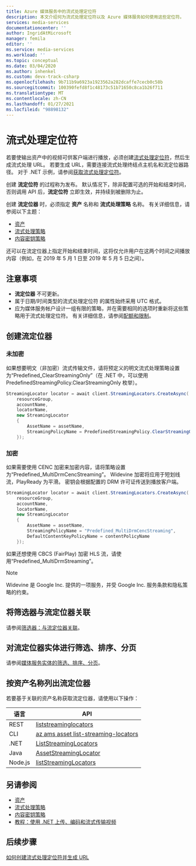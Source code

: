 ```yaml
---
title: Azure 媒体服务中的流式处理定位符
description: 本文介绍何为流式处理定位符以及 Azure 媒体服务如何使用这些定位符。
services: media-services
documentationcenter: ''
author: IngridAtMicrosoft
manager: femila
editor: ''
ms.service: media-services
ms.workload: ''
ms.topic: conceptual
ms.date: 03/04/2020
ms.author: inhenkel
ms.custom: devx-track-csharp
ms.openlocfilehash: 9b711b9a6923a1923562a282dcaffe7cecb0c58b
ms.sourcegitcommit: 100390fefd8f1c48173c51b71650c8ca1b26f711
ms.translationtype: MT
ms.contentlocale: zh-CN
ms.lasthandoff: 01/27/2021
ms.locfileid: "98898132"
---
```

# <a name="streaming-locators"></a>流式处理定位符

若要使输出资产中的视频可供客户端进行播放，必须创建[流式处理定位符](/rest/api/media/streaminglocators)，然后生成流式处理 URL。 若要生成 URL，需要连接流式处理终结点主机名和流定位器路径。 对于 .NET 示例，请参阅[获取流式处理定位符](stream-files-tutorial-with-api.md#get-a-streaming-locator)。

创建 **流定位符** 的过程称为发布。 默认情况下，除非配置可选的开始和结束时间，否则调用 API 后，**流定位符** 立即生效，并持续到被删除为止。 

创建 **流定位器** 时，必须指定 **资产** 名称和 **流式处理策略** 名称。 有关详细信息，请参阅以下主题：

* [资产](assets-concept.md)
* [流式处理策略](streaming-policy-concept.md)
* [内容密钥策略](content-key-policy-concept.md)

还可以在流定位器上指定开始和结束时间，这将仅允许用户在这两个时间之间播放内容（例如，在 2019 年 5 月 1 日至 2019 年 5 月 5 日之间）。  

## <a name="considerations"></a>注意事项

* **流定位器** 不可更新。 
* 属于日期/时间类型的流式处理定位符  的属性始终采用 UTC 格式。
* 应为媒体服务帐户设计一组有限的策略，并在需要相同的选项时重新将这些策略用于流式处理定位符。 有关详细信息，请参阅[配额和限制](limits-quotas-constraints.md)。

## <a name="create-streaming-locators"></a>创建流定位器  

### <a name="not-encrypted"></a>未加密

如果想要明文（非加密）流式传输文件，请将预定义的明文流式处理策略设置为“Predefined_ClearStreamingOnly”（在 .NET 中，可以使用 PredefinedStreamingPolicy.ClearStreamingOnly 枚举）。

```csharp
StreamingLocator locator = await client.StreamingLocators.CreateAsync(
    resourceGroup,
    accountName,
    locatorName,
    new StreamingLocator
    {
        AssetName = assetName,
        StreamingPolicyName = PredefinedStreamingPolicy.ClearStreamingOnly
    });
```

### <a name="encrypted"></a>加密 

如果需要使用 CENC 加密来加密内容，请将策略设置为“Predefined_MultiDrmCencStreaming”。 Widevine 加密将应用于短划线流，PlayReady 为平滑。 密钥会根据配置的 DRM 许可证传送到播放客户端。

```csharp
StreamingLocator locator = await client.StreamingLocators.CreateAsync(
    resourceGroup,
    accountName,
    locatorName,
    new StreamingLocator
    {
        AssetName = assetName,
        StreamingPolicyName = "Predefined_MultiDrmCencStreaming",
        DefaultContentKeyPolicyName = contentPolicyName
    });
```

如果还想使用 CBCS (FairPlay) 加密 HLS 流，请使用“Predefined_MultiDrmStreaming”。

> [!NOTE]
> Widevine 是 Google Inc. 提供的一项服务，并受 Google Inc. 服务条款和隐私策略的约束。

## <a name="associate-filters-with-streaming-locators"></a>将筛选器与流定位器关联

请参阅[筛选器：与流定位器关联](filters-concept.md#associating-filters-with-streaming-locator)。

## <a name="filter-order-page-streaming-locator-entities"></a>对流定位器实体进行筛选、排序、分页

请参阅[媒体服务实体的筛选、排序、分页](entities-overview.md)。

## <a name="list-streaming-locators-by-asset-name"></a>按资产名称列出流定位器

若要基于关联的资产名称获取流定位器，请使用以下操作：

|语言|API|
|---|---|
|REST|[liststreaminglocators](/rest/api/media/assets/liststreaminglocators)|
|CLI|[az ams asset list-streaming-locators](/cli/azure/ams/asset?view=azure-cli-latest#az-ams-asset-list-streaming-locators)|
|.NET|[ListStreamingLocators](/dotnet/api/microsoft.azure.management.media.assetsoperationsextensions.liststreaminglocators?view=azure-dotnet#Microsoft_Azure_Management_Media_AssetsOperationsExtensions_ListStreamingLocators_Microsoft_Azure_Management_Media_IAssetsOperations_System_String_System_String_System_String_)|
|Java|[AssetStreamingLocator](/rest/api/media/assets/liststreaminglocators#assetstreaminglocator)|
|Node.js|[listStreamingLocators](/javascript/api/@azure/arm-mediaservices/assets#liststreaminglocators-string--string--string--msrest-requestoptionsbase-)|

## <a name="see-also"></a>另请参阅

* [资产](assets-concept.md)
* [流式处理策略](streaming-policy-concept.md)
* [内容密钥策略](content-key-policy-concept.md)
* [教程：使用 .NET 上传、编码和流式传输视频](stream-files-tutorial-with-api.md)

## <a name="next-steps"></a>后续步骤

[如何创建流式处理定位符并生成 URL](create-streaming-locator-build-url.md)
